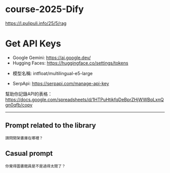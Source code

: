 # course-2025-Dify

https://l.pulipuli.info/25/5/rag

# Get API Keys

- Google Gemini: https://ai.google.dev/
- Hugging Faces: https://huggingface.co/settings/tokens
 * 模型名稱: intfloat/multilingual-e5-large
- SerpApi: https://serpapi.com/manage-api-key

幫助你記錄API的表格：https://docs.google.com/spreadsheets/d/1HTPuHtikfqDeBprZHjWWBqLxnQgn0qfb/copy

----

## Prompt related to the library

````
請問閉架書庫在哪裡？
````

## Casual prompt

````
你覺得圖書館員是不是過得太閒了？
````
